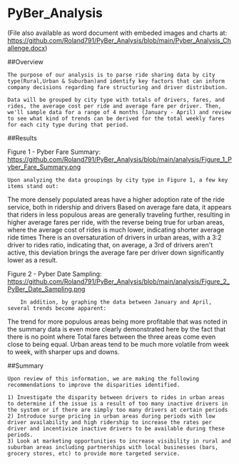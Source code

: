 # PyBer_Analysis

(File also available as word document with embeded images and charts at: https://github.com/Roland791/PyBer_Analysis/blob/main/Pyber_Analysis_Challenge.docx)


##Overview

	The purpose of our analysis is to parse ride sharing data by city type(Rural,Urban & Suburban)and identify key factors that can inform company decisions regarding fare structuring and driver distribution. 

	Data will be grouped by city type with totals of drivers, fares, and rides, the average cost per ride and average fare per driver. Then, we'll sample data for a range of 4 months (January - April) and review to see what kind of trends can be derived for the total weekly fares for each city type during that period.

##Results

	 										
Figure 1 - Pyber Fare Summary: https://github.com/Roland791/PyBer_Analysis/blob/main/analysis/Figure_1_Pyber_Fare_Summary.png


	Upon analyzing the data groupings by city type in Figure 1, a few key items stand out:

The more densely populated areas have a higher adoption rate of the ride service, both in ridership and drivers
Based on average fare data, it appears that riders in less populous areas are generally traveling further, resulting in higher average fares per ride, with the reverse being true for urban areas, where the average cost of rides is much lower, indicating shorter average ride times 
There is an oversaturation of drivers in urban areas, with a 3:2 driver to rides ratio, indicating that, on average, a 3rd of drivers aren't active, this deviation brings the average fare per driver down significantly lower as a result.  


				
Figure 2 - Pyber Date Sampling: https://github.com/Roland791/PyBer_Analysis/blob/main/analysis/Figure_2_PyBer_Date_Sampling.png

		In addition, by graphing the data between January and April, several trends become apparent:

The trend for more populous areas being more profitable that was noted in the summary data is even more clearly demonstrated here by the fact that there is no point where Total fares between the three areas come even close to being equal. 
Urban areas tend to be much more volatile from week to week, with sharper ups and downs.

##Summary 

	Upon review of this information, we are making the following recommendations to improve the disparities identified.

	1) Investigate the disparity between drivers to rides in urban areas to determine if the issue is a result of too many inactive drivers in the system or if there are simply too many drivers at certain periods 
	2) Introduce surge pricing in urban areas during periods with low driver availability and high ridership to increase the rates per driver and incentivize inactive drivers to be available during these periods.
	3) Look at marketing opportunities to increase visibility in rural and suburban areas including partnerships with local businesses (bars, grocery stores, etc) to provide more targeted service. 



